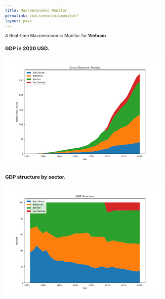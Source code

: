 ```yaml
---
title: Macroeconomic Monitor
permalink: /macroeconomicmonitor/
layout: page
---
```


A Real-time Macroeconomic Monitor for **Vietnam**

### GDP in 2020 USD.

![](https://github.com/thanhqtran/gso-macro-monitor/blob/63e32aecc410f62947f40ac057571e9eab0ce1dd/gdp/generated/gdp.png?raw=true)

### GDP structure by sector.

![](https://github.com/thanhqtran/gso-macro-monitor/blob/63e32aecc410f62947f40ac057571e9eab0ce1dd/gdp/generated/gdp_structure.png?raw=true)


